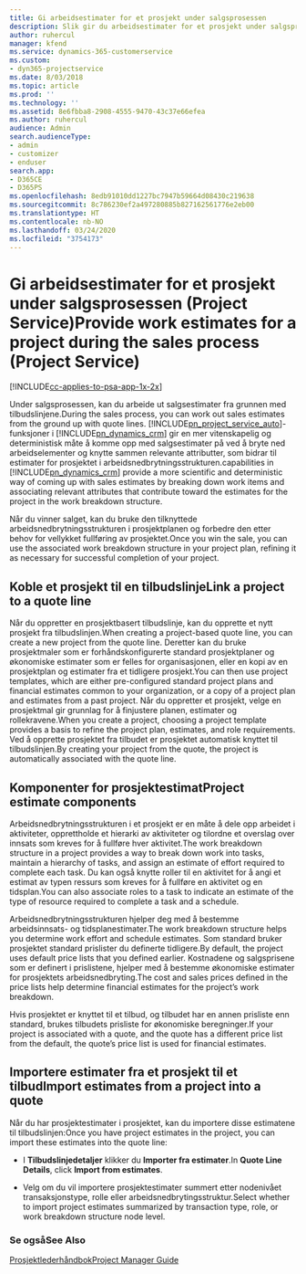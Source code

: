 ```yaml
---
title: Gi arbeidsestimater for et prosjekt under salgsprosessen
description: Slik gir du arbeidsestimater for et prosjekt under salgsprosessen i Project Service
author: ruhercul
manager: kfend
ms.service: dynamics-365-customerservice
ms.custom:
- dyn365-projectservice
ms.date: 8/03/2018
ms.topic: article
ms.prod: ''
ms.technology: ''
ms.assetid: 8e6fbba8-2908-4555-9470-43c37e66efea
ms.author: ruhercul
audience: Admin
search.audienceType:
- admin
- customizer
- enduser
search.app:
- D365CE
- D365PS
ms.openlocfilehash: 8edb91010dd1227bc7947b59664d08430c219638
ms.sourcegitcommit: 8c786230ef2a497280885b827162561776e2eb00
ms.translationtype: HT
ms.contentlocale: nb-NO
ms.lasthandoff: 03/24/2020
ms.locfileid: "3754173"
---
```

# <a name="provide-work-estimates-for-a-project-during-the-sales-process-project-service"></a><span data-ttu-id="462aa-103">Gi arbeidsestimater for et prosjekt under salgsprosessen (Project Service)</span><span class="sxs-lookup"><span data-stu-id="462aa-103">Provide work estimates for a project during the sales process (Project Service)</span></span>

[!INCLUDE[cc-applies-to-psa-app-1x-2x](../includes/cc-applies-to-psa-app-1x-2x.md)]

<span data-ttu-id="462aa-104">Under salgsprosessen, kan du arbeide ut salgsestimater fra grunnen med tilbudslinjene.</span><span class="sxs-lookup"><span data-stu-id="462aa-104">During the sales process, you can work out sales estimates from the ground up with quote lines.</span></span> [!INCLUDE[pn_project_service_auto](../includes/pn-project-service-auto.md)]<span data-ttu-id="462aa-105">-funksjoner i [!INCLUDE[pn_dynamics_crm](../includes/pn-dynamics-crm.md)] gir en mer vitenskapelig og deterministisk måte å komme opp med salgsestimater på ved å bryte ned arbeidselementer og knytte sammen relevante attributter, som bidrar til estimater for prosjektet i arbeidsnedbrytningsstrukturen.</span><span class="sxs-lookup"><span data-stu-id="462aa-105">capabilities in [!INCLUDE[pn_dynamics_crm](../includes/pn-dynamics-crm.md)] provide a more scientific and deterministic way of coming up with sales estimates by breaking down work items and associating relevant attributes that contribute toward the estimates for the project in the work breakdown structure.</span></span>  
  
 <span data-ttu-id="462aa-106">Når du vinner salget, kan du bruke den tilknyttede arbeidsnedbrytningsstrukturen i prosjektplanen og forbedre den etter behov for vellykket fullføring av prosjektet.</span><span class="sxs-lookup"><span data-stu-id="462aa-106">Once you win the sale, you can use the associated work breakdown structure in your project plan, refining it as necessary for successful completion of your project.</span></span>  
  
## <a name="link-a-project-to-a-quote-line"></a><span data-ttu-id="462aa-107">Koble et prosjekt til en tilbudslinje</span><span class="sxs-lookup"><span data-stu-id="462aa-107">Link a project to a quote line</span></span>  
 <span data-ttu-id="462aa-108">Når du oppretter en prosjektbasert tilbudslinje, kan du opprette et nytt prosjekt fra tilbudslinjen.</span><span class="sxs-lookup"><span data-stu-id="462aa-108">When creating a project-based quote line, you can create a new project from the quote line.</span></span> <span data-ttu-id="462aa-109">Deretter kan du bruke prosjektmaler som er forhåndskonfigurerte standard prosjektplaner og økonomiske estimater som er felles for organisasjonen, eller en kopi av en prosjektplan og estimater fra et tidligere prosjekt.</span><span class="sxs-lookup"><span data-stu-id="462aa-109">You can then use project templates, which are either pre-configured standard project plans and financial estimates common to your organization, or a copy of a project plan and estimates from a past project.</span></span> <span data-ttu-id="462aa-110">Når du oppretter et prosjekt, velge en prosjektmal gir grunnlag for å finjustere planen, estimater og rollekravene.</span><span class="sxs-lookup"><span data-stu-id="462aa-110">When you create a project, choosing a project template provides a basis to refine the project plan, estimates, and role requirements.</span></span> <span data-ttu-id="462aa-111">Ved å opprette prosjektet fra tilbudet er prosjektet automatisk knyttet til tilbudslinjen.</span><span class="sxs-lookup"><span data-stu-id="462aa-111">By creating your project from the quote, the project is automatically associated with the quote line.</span></span>  
  
## <a name="project-estimate-components"></a><span data-ttu-id="462aa-112">Komponenter for prosjektestimat</span><span class="sxs-lookup"><span data-stu-id="462aa-112">Project estimate components</span></span>  
 <span data-ttu-id="462aa-113">Arbeidsnedbrytningsstrukturen i et prosjekt er en måte å dele opp arbeidet i aktiviteter, opprettholde et hierarki av aktiviteter og tilordne et overslag over innsats som kreves for å fullføre hver aktivitet.</span><span class="sxs-lookup"><span data-stu-id="462aa-113">The work breakdown structure in a project provides a way to break down work into tasks, maintain a hierarchy of tasks, and assign an estimate of effort required to complete each task.</span></span> <span data-ttu-id="462aa-114">Du kan også knytte roller til en aktivitet for å angi et estimat av typen ressurs som kreves for å fullføre en aktivitet og en tidsplan.</span><span class="sxs-lookup"><span data-stu-id="462aa-114">You can also associate roles to a task to indicate an estimate of the type of resource required to complete a task and a schedule.</span></span>  
  
 <span data-ttu-id="462aa-115">Arbeidsnedbrytningsstrukturen hjelper deg med å bestemme arbeidsinnsats- og tidsplanestimater.</span><span class="sxs-lookup"><span data-stu-id="462aa-115">The work breakdown structure helps you determine work effort and schedule estimates.</span></span> <span data-ttu-id="462aa-116">Som standard bruker prosjektet standard prislister du definerte tidligere.</span><span class="sxs-lookup"><span data-stu-id="462aa-116">By default, the project uses default price lists that you defined earlier.</span></span> <span data-ttu-id="462aa-117">Kostnadene og salgsprisene som er definert i prislistene, hjelper med å bestemme økonomiske estimater for prosjektets arbeidsnedbryting.</span><span class="sxs-lookup"><span data-stu-id="462aa-117">The cost and sales prices defined in the price lists help determine financial estimates for the project’s work breakdown.</span></span>  
  
 <span data-ttu-id="462aa-118">Hvis prosjektet er knyttet til et tilbud, og tilbudet har en annen prisliste enn standard, brukes tilbudets prisliste for økonomiske beregninger.</span><span class="sxs-lookup"><span data-stu-id="462aa-118">If your project is associated with a quote, and the quote has a different price list from the default, the quote’s price list is used for financial estimates.</span></span>  
  
## <a name="import-estimates-from-a-project-into-a-quote"></a><span data-ttu-id="462aa-119">Importere estimater fra et prosjekt til et tilbud</span><span class="sxs-lookup"><span data-stu-id="462aa-119">Import estimates from a project into a quote</span></span>  
 <span data-ttu-id="462aa-120">Når du har prosjektestimater i prosjektet, kan du importere disse estimatene til tilbudslinjen:</span><span class="sxs-lookup"><span data-stu-id="462aa-120">Once you have project estimates in the project, you can import these estimates into the quote line:</span></span>  
  
-   <span data-ttu-id="462aa-121">I **Tilbudslinjedetaljer** klikker du **Importer fra estimater**.</span><span class="sxs-lookup"><span data-stu-id="462aa-121">In **Quote Line Details**, click **Import from estimates**.</span></span> 

-   <span data-ttu-id="462aa-122">Velg om du vil importere prosjektestimater summert etter nodenivået transaksjonstype, rolle eller arbeidsnedbrytingsstruktur.</span><span class="sxs-lookup"><span data-stu-id="462aa-122">Select whether to import project estimates summarized by transaction type, role, or work breakdown structure node level.</span></span>  
  
### <a name="see-also"></a><span data-ttu-id="462aa-123">Se også</span><span class="sxs-lookup"><span data-stu-id="462aa-123">See Also</span></span>  
 [<span data-ttu-id="462aa-124">Prosjektlederhåndbok</span><span class="sxs-lookup"><span data-stu-id="462aa-124">Project Manager Guide</span></span>](../project-service/project-manager-guide.md)
